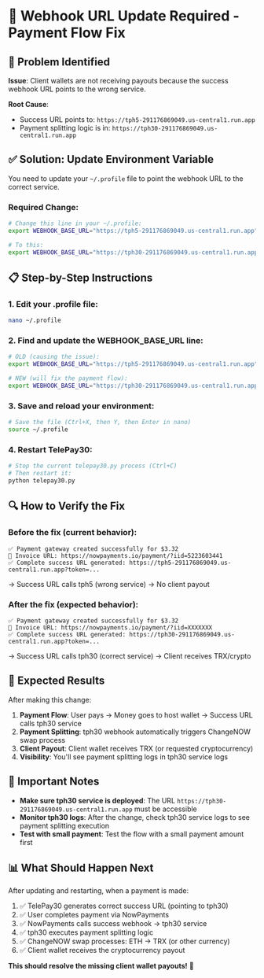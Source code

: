 # 🔧 Webhook URL Update Required - Payment Flow Fix

## 🎯 **Problem Identified**

**Issue**: Client wallets are not receiving payouts because the success webhook URL points to the wrong service.

**Root Cause**: 
- Success URL points to: `https://tph5-291176869049.us-central1.run.app`
- Payment splitting logic is in: `https://tph30-291176869049.us-central1.run.app`

## ✅ **Solution: Update Environment Variable**

You need to update your `~/.profile` file to point the webhook URL to the correct service.

### **Required Change**:

```bash
# Change this line in your ~/.profile:
export WEBHOOK_BASE_URL="https://tph5-291176869049.us-central1.run.app"

# To this:
export WEBHOOK_BASE_URL="https://tph30-291176869049.us-central1.run.app"
```

## 📋 **Step-by-Step Instructions**

### **1. Edit your .profile file**:
```bash
nano ~/.profile
```

### **2. Find and update the WEBHOOK_BASE_URL line**:
```bash
# OLD (causing the issue):
export WEBHOOK_BASE_URL="https://tph5-291176869049.us-central1.run.app"

# NEW (will fix the payment flow):
export WEBHOOK_BASE_URL="https://tph30-291176869049.us-central1.run.app"
```

### **3. Save and reload your environment**:
```bash
# Save the file (Ctrl+X, then Y, then Enter in nano)
source ~/.profile
```

### **4. Restart TelePay30**:
```bash
# Stop the current telepay30.py process (Ctrl+C)
# Then restart it:
python telepay30.py
```

## 🔍 **How to Verify the Fix**

### **Before the fix** (current behavior):
```
✅ Payment gateway created successfully for $3.32
🔗 Invoice URL: https://nowpayments.io/payment/?iid=5223603441
✅ Complete success URL generated: https://tph5-291176869049.us-central1.run.app?token=...
```
→ Success URL calls tph5 (wrong service) → No client payout

### **After the fix** (expected behavior):
```
✅ Payment gateway created successfully for $3.32  
🔗 Invoice URL: https://nowpayments.io/payment/?iid=XXXXXXX
✅ Complete success URL generated: https://tph30-291176869049.us-central1.run.app?token=...
```
→ Success URL calls tph30 (correct service) → Client receives TRX/crypto

## 🎯 **Expected Results**

After making this change:

1. **Payment Flow**: User pays → Money goes to host wallet → Success URL calls tph30 service
2. **Payment Splitting**: tph30 webhook automatically triggers ChangeNOW swap process  
3. **Client Payout**: Client wallet receives TRX (or requested cryptocurrency)
4. **Visibility**: You'll see payment splitting logs in tph30 service logs

## 🚨 **Important Notes**

- **Make sure tph30 service is deployed**: The URL `https://tph30-291176869049.us-central1.run.app` must be accessible
- **Monitor tph30 logs**: After the change, check tph30 service logs to see payment splitting execution
- **Test with small payment**: Test the flow with a small payment amount first

## 📊 **What Should Happen Next**

After updating and restarting, when a payment is made:

1. ✅ TelePay30 generates correct success URL (pointing to tph30)
2. ✅ User completes payment via NowPayments  
3. ✅ NowPayments calls success webhook → tph30 service
4. ✅ tph30 executes payment splitting logic
5. ✅ ChangeNOW swap processes: ETH → TRX (or other currency)
6. ✅ Client wallet receives the cryptocurrency payout

**This should resolve the missing client wallet payouts!** 🎉